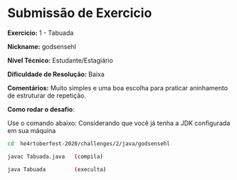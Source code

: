 # Submissão de Exercicio

**Exercicio:** 1 - Tabuada

**Nickname:** godsensehl

**Nível Técnico:** Estudante/Estagiário

**Dificuldade de Resolução:** Baixa

**Comentários:** Muito simples e uma boa escolha para praticar aninhamento de estruturar de repetição.

**Como rodar o desafio**: 

Use o comando abaixo: Considerando que você já tenha a JDK configurada em sua máquina

```bash
cd  he4rtoberfest-2020/challenges/2/java/godsensehl

javac Tabuada.java   (compila)

java Tabuada         (execulta)
```